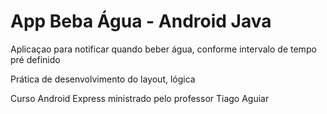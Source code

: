 # App Beba Água - Android Java

Aplicaçao para notificar quando beber água, conforme intervalo de tempo pré definido

Prática de desenvolvimento do layout, lógica 

Curso Android Express ministrado pelo professor Tiago Aguiar
